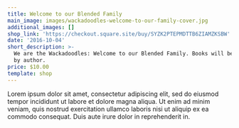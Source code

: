 ```yaml
---
title: Welcome to our Blended Family
main_image: images/wackadoodles-welcome-to-our-family-cover.jpg
additional_images: []
shop_link: 'https://checkout.square.site/buy/SYZK2PTEPMDTTB6ZIAMZKSBW'
date: '2016-10-04'
short_description: >-
  We are the Wackadoodles: Welcome to our Blended Family. Books will be signed
  by author.
price: $10.00
template: shop
---
```

Lorem ipsum dolor sit amet, consectetur adipiscing elit, sed do eiusmod tempor incididunt ut labore et dolore magna aliqua. Ut enim ad minim veniam, quis nostrud exercitation ullamco laboris nisi ut aliquip ex ea commodo consequat. Duis aute irure dolor in reprehenderit in.